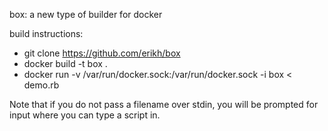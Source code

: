 box: a new type of builder for docker

build instructions:

* git clone https://github.com/erikh/box
* docker build -t box .
* docker run -v /var/run/docker.sock:/var/run/docker.sock -i box < demo.rb

Note that if you do not pass a filename over stdin, you will be prompted for
input where you can type a script in.
